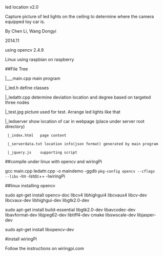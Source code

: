 led location v2.0

Capture picture of led lights on the ceiling to determine where the camera equipped toy car is.

By Chen Li, Wang Dongyi

2014.11

using opencv 2.4.9

Linux using raspbian on raspberry

##File Tree

|___main.cpp		main program

 |_led.h			define classes

 |_ledattr.cpp	determine deviation location and degree based on targeted three nodes

 |_test.jpg		picture used for test. Arrange led lights like that

 |_ledserver		show location of car in webpage (place under server root directory)

	 |_index.html	page content

	 |_serverdata.txt location info(json format) generated by main program

	 |_jquery.js	supporting script

##compile under linux with opencv and wiringPi

gcc main.cpp ledattr.cpp -o maindemo -ggdb `pkg-config opencv --cflags --libs` -lm  -lstdc++ -lwiringPi


##linux installing opencv

sudo apt-get install opencv-doc libcv4 libhighgui4 libcvaux4 libcv-dev libcvaux-dev libhighgui-dev libgtk2.0-dev

sudo apt-get install build-essential libgtk2.0-dev libavcodec-dev libavformat-dev libjpeg62-dev libtiff4-dev cmake libswscale-dev libjasper-dev

sudo apt-get install libopencv-dev

#install wiringPi

Follow the instructions on wiringpi.com